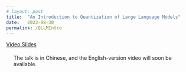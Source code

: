 ```yaml
---
# layout: post
title:  "An Introduction to Quantization of Large Language Models"
date:   2023-08-30
permalink: /QLLMIntro
---
```


<span>
    <a class="custom_buttom" href="https://www.bilibili.com/video/BV1zm4y1u72W/">
    Video
    </a>
    <a class="custom_buttom" href="../assets/ppt/2023-08-30-QLLMIntro.pdf">
    Slides
    </a>
</span>

<div style="flex: 1; flex-direction: column; padding: 20px;" class="project_card">
    The talk is in Chinese, and the English-version video will soon be available.
</div>




